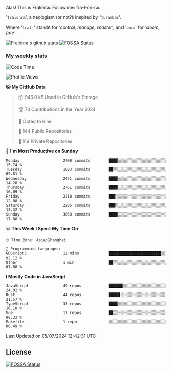 Alas! This is Fralonra. Follow me: fra-l-on-ra.

'`fralonra`', a neologism (or not?) inspired by '`turambar`'.

Where '`fral-`' stands for *'control, manage, master'*, and '`onra`' for *'doom, fate'*.

![Fralonra's github stats](https://github-readme-stats.vercel.app/api?username=fralonra)
[![FOSSA Status](https://app.fossa.com/api/projects/git%2Bgithub.com%2Ffralonra%2Ffralonra.svg?type=shield)](https://app.fossa.com/projects/git%2Bgithub.com%2Ffralonra%2Ffralonra?ref=badge_shield)

### My weekly stats

<!--START_SECTION:waka-->
![Code Time](http://img.shields.io/badge/Code%20Time-4%2C608%20hrs%2040%20mins-blue)

![Profile Views](http://img.shields.io/badge/Profile%20Views-0-blue)

**🐱 My GitHub Data** 

> 📦 946.0 kB Used in GitHub's Storage 
 > 
> 🏆 73 Contributions in the Year 2024
 > 
> 💼 Opted to Hire
 > 
> 📜 144 Public Repositories 
 > 
> 🔑 119 Private Repositories 
 > 
📅 **I'm Most Productive on Sunday** 

```text
Monday                   2700 commits        ████░░░░░░░░░░░░░░░░░░░░░   15.74 % 
Tuesday                  1683 commits        ██░░░░░░░░░░░░░░░░░░░░░░░   09.81 % 
Wednesday                2451 commits        ████░░░░░░░░░░░░░░░░░░░░░   14.28 % 
Thursday                 2761 commits        ████░░░░░░░░░░░░░░░░░░░░░   16.09 % 
Friday                   2210 commits        ███░░░░░░░░░░░░░░░░░░░░░░   12.88 % 
Saturday                 2285 commits        ███░░░░░░░░░░░░░░░░░░░░░░   13.32 % 
Sunday                   3068 commits        ████░░░░░░░░░░░░░░░░░░░░░   17.88 % 
```


📊 **This Week I Spent My Time On** 

```text
🕑︎ Time Zone: Asia/Shanghai

💬 Programming Languages: 
GDScript3                12 mins             ███████████████████████░░   92.12 % 
Other                    1 min               ██░░░░░░░░░░░░░░░░░░░░░░░   07.88 % 
```

**I Mostly Code in JavaScript** 

```text
JavaScript               49 repos            ██████░░░░░░░░░░░░░░░░░░░   24.02 % 
Rust                     44 repos            █████░░░░░░░░░░░░░░░░░░░░   21.57 % 
TypeScript               33 repos            ████░░░░░░░░░░░░░░░░░░░░░   16.18 % 
Vue                      17 repos            ██░░░░░░░░░░░░░░░░░░░░░░░   08.33 % 
Makefile                 1 repo              ░░░░░░░░░░░░░░░░░░░░░░░░░   00.49 % 
```




 Last Updated on 05/07/2024 12:42:31 UTC
<!--END_SECTION:waka-->

## License
[![FOSSA Status](https://app.fossa.com/api/projects/git%2Bgithub.com%2Ffralonra%2Ffralonra.svg?type=large)](https://app.fossa.com/projects/git%2Bgithub.com%2Ffralonra%2Ffralonra?ref=badge_large)